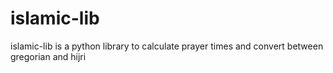 islamic-lib
===========

islamic-lib is a python library to calculate prayer times and convert between gregorian and hijri
